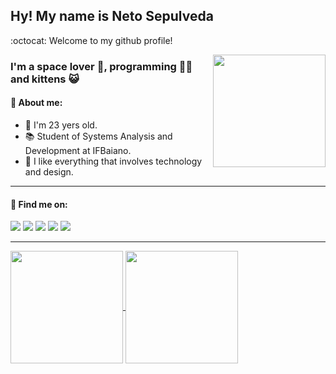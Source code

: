 ## Hy! My name is Neto Sepulveda

:octocat: Welcome to my github profile!

<img align="right" src="https://pic.funnygifsbox.com/uploads/2019/02/funnygifsbox.com-2019-02-14-05-10-07-25.gif" width="180px" />

### I'm a space lover 🚀, programming 👨‍💻 and kittens 😺

#### 🔸 About me:
 - 👦 I'm 23 yers old.
 - 📚 Student of Systems Analysis and Development at IFBaiano.
 - 🖤 I like everything that involves technology and design.

***

#### 🔸 Find me on:
<!-- Badge Gmail -->
<a target="_blank" href="mailto:clementesepulveda27@gmail.com" style="text-decoration: none;">
  <img src="https://img.shields.io/badge/-Gmail-c14438?style=social-square&logo=Gmail&logoColor=white"/>
</a>
<!-- Badge Twitter -->
<a target="_blank" href="https://twitter.com/net0xy" style="text-decoration: none;">
  <img src="https://img.shields.io/badge/-Twitter-00acee?style=social-square&logo=Twitter&logoColor=white"/>
</a>
<!-- Badge Instagram -->
<a target="_blank" href="http://instagram.com/netosepulveda_" style="text-decoration: none;">
  <img src="https://img.shields.io/badge/-Instagram-3f729b?style=social-square&logo=Instagram&logoColor=white"/>
</a>
<!-- Badge Linkedin -->
<a target="_blank" href="https://www.linkedin.com/in/netosepulveda" style="text-decoration: none;">
  <img src="https://img.shields.io/badge/-Linkedin-0e76a8?style=social-square&logo=Linkedin&logoColor=white"/>
</a>
<!-- Badge Steam -->
<a target="_blank" href="https://steamcommunity.com/id/net0x" style="text-decoration: none;">
  <img src="https://img.shields.io/badge/-Steam-171a21?style=social-square&logo=Steam&logoColor=white"/>
</a>

***

<!-- GitHub Stats -->
<a href="https://github.com/netosep">
  <img height="180em" align="center"  src="https://github-readme-stats.vercel.app/api?username=netosep&count_private=true&show_icons=true&theme=omni&hide_border=true&include_all_commits=true&layout=compact&)" />
</a>

<a href="https://github.com/netosep">
  <img height="180em" align="center" src="https://github-readme-stats.vercel.app/api/top-langs/?username=netosep&langs_count=8&layout=compact&theme=omni&hide_border=true&include_all_commits=true&count_private=true&)" />
</a>
